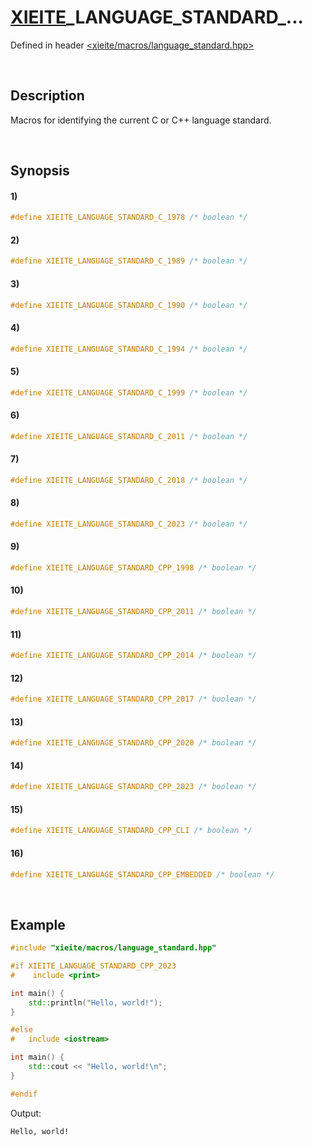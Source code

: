# [XIEITE](../../macros.md)\_LANGUAGE\_STANDARD\_...
Defined in header [<xieite/macros/language_standard.hpp>](../../../include/xieite/macros/language_standard.hpp)

&nbsp;

## Description
Macros for identifying the current C or C++ language standard.

&nbsp;

## Synopsis
#### 1)
```cpp
#define XIEITE_LANGUAGE_STANDARD_C_1978 /* boolean */
```
#### 2)
```cpp
#define XIEITE_LANGUAGE_STANDARD_C_1989 /* boolean */
```
#### 3)
```cpp
#define XIEITE_LANGUAGE_STANDARD_C_1990 /* boolean */
```
#### 4)
```cpp
#define XIEITE_LANGUAGE_STANDARD_C_1994 /* boolean */
```
#### 5)
```cpp
#define XIEITE_LANGUAGE_STANDARD_C_1999 /* boolean */
```
#### 6)
```cpp
#define XIEITE_LANGUAGE_STANDARD_C_2011 /* boolean */
```
#### 7)
```cpp
#define XIEITE_LANGUAGE_STANDARD_C_2018 /* boolean */
```
#### 8)
```cpp
#define XIEITE_LANGUAGE_STANDARD_C_2023 /* boolean */
```
#### 9)
```cpp
#define XIEITE_LANGUAGE_STANDARD_CPP_1998 /* boolean */
```
#### 10)
```cpp
#define XIEITE_LANGUAGE_STANDARD_CPP_2011 /* boolean */
```
#### 11)
```cpp
#define XIEITE_LANGUAGE_STANDARD_CPP_2014 /* boolean */
```
#### 12)
```cpp
#define XIEITE_LANGUAGE_STANDARD_CPP_2017 /* boolean */
```
#### 13)
```cpp
#define XIEITE_LANGUAGE_STANDARD_CPP_2020 /* boolean */
```
#### 14)
```cpp
#define XIEITE_LANGUAGE_STANDARD_CPP_2023 /* boolean */
```
#### 15)
```cpp
#define XIEITE_LANGUAGE_STANDARD_CPP_CLI /* boolean */
```
#### 16)
```cpp
#define XIEITE_LANGUAGE_STANDARD_CPP_EMBEDDED /* boolean */
```

&nbsp;

## Example
```cpp
#include "xieite/macros/language_standard.hpp"

#if XIEITE_LANGUAGE_STANDARD_CPP_2023
#    include <print>

int main() {
    std::println("Hello, world!");
}

#else
#	include <iostream>

int main() {
    std::cout << "Hello, world!\n";
}

#endif
```
Output:
```
Hello, world!
```
